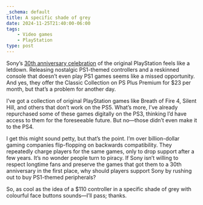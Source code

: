 ```yaml
---
_schema: default
title: A specific shade of grey
date: 2024-11-25T21:40:00-06:00
tags:
    - Video games
    - PlayStation
type: post
---
```


Sony’s [30th anniversary celebration](https://www.playstation.com/en-us/30th-anniversary-collection/) of the original PlayStation feels like a letdown. Releasing nostalgic PS1-themed controllers and a reskinned console that doesn’t even play PS1 games seems like a missed opportunity. And yes, they offer the Classic Collection on PS Plus Premium for $23 per month, but that’s a problem for another day.

I’ve got a collection of original PlayStation games like Breath of Fire 4, Silent Hill, and others that don’t work on the PS5. What’s more, I’ve already repurchased some of these games digitally on the PS3, thinking I’d have access to them for the foreseeable future. But no—those didn’t even make it to the PS4.

I get this might sound petty, but that’s the point. I’m over billion-dollar gaming companies flip-flopping on backwards compatibility. They repeatedly charge players for the same games, only to drop support after a few years. It’s no wonder people turn to piracy. If Sony isn’t willing to respect longtime fans and preserve the games that got them to a 30th anniversary in the first place, why should players support Sony by rushing out to buy PS1-themed peripherals?

So, as cool as the idea of a $110 controller in a specific shade of grey with colourful face buttons sounds—I’ll pass; thanks.
